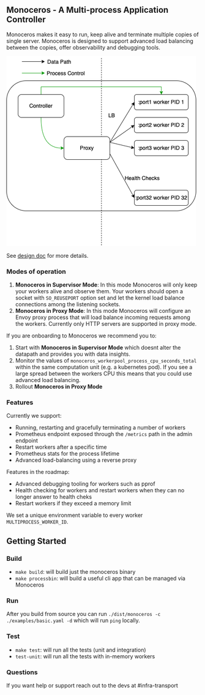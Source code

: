 ## Monoceros - A Multi-process Application Controller

Monoceros makes it easy to run, keep alive and terminate multiple copies of single server. Monoceros is designed to support advanced load balancing between the copies, offer observability and debugging tools.

![monoceros architecture graph illustrating a single controller managing the lifetime of multiple workers and a proxy load balancing requests.](assets/monoceros.drawio.png?raw=true "Monoceros Architecture")

See [design doc](https://docs.google.com/document/d/1rXq4xosKG4KKvQXQL51l1i8IUTiudUBi7O0epB8z-ik/edit) for more details.

### Modes of operation

1. **Monoceros in Supervisor Mode**: In this mode Monoceros will only keep your workers alive and observe them. Your workers should open a socket with `SO_REUSEPORT` option set and let the kernel load balance connections among the listening sockets.
1. **Monoceros in Proxy Mode**: In this mode Monoceros will configure an Envoy proxy process that will load balance incoming requests among the workers. Currently only HTTP servers are supported in proxy mode.

If you are onboarding to Monoceros we recommend you to:

1. Start with **Monoceros in Supervisor Mode** which doesnt alter the datapath and provides you with data insights.
1. Monitor the values of `monoceros_workerpool_process_cpu_seconds_total` within the same computation unit (e.g. a kubernetes pod). If you see a large spread between the workers CPU this means that you could use advanced load balancing.
1. Rollout  **Monoceros in Proxy Mode**

### Features

Currently we support:

- Running, restarting and gracefully terminating a number of workers
- Prometheus endpoint exposed through the `/metrics` path in the admin endpoint
- Restart workers after a specific time
- Prometheus stats for the process lifetime
- Advanced load-balancing using a reverse proxy

Features in the roadmap:

- Advanced debugging tooling for workers such as pprof
- Health checking for workers and restart workers when they can no longer answer to health cheks
- Restart workers if they exceed a memory limit

We set a unique environment variable to every worker `MULTIPROCESS_WORKER_ID`.

## Getting Started

### Build

- `make build`: will build just the monoceros binary
- `make processbin`: will build a useful cli app that can be managed via Monoceros

### Run

After you build from source you can run `./dist/monoceros -c ./examples/basic.yaml -d` which will run `ping` locally.

### Test

- `make test`: will run all the tests (unit and integration)
- `test-unit`: will run all the tests with in-memory workers

### Questions

If you want help or support reach out to the devs at #infra-transport
